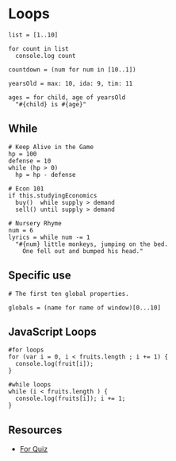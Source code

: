 # Loops

```
list = [1..10]

for count in list
  console.log count

countdown = (num for num in [10..1])

yearsOld = max: 10, ida: 9, tim: 11

ages = for child, age of yearsOld
  "#{child} is #{age}"
```

## While

```
# Keep Alive in the Game
hp = 100
defense = 10
while (hp > 0)
  hp = hp - defense

# Econ 101
if this.studyingEconomics
  buy()  while supply > demand
  sell() until supply > demand

# Nursery Rhyme
num = 6
lyrics = while num -= 1
  "#{num} little monkeys, jumping on the bed.
    One fell out and bumped his head."
```

## Specific use

```
# The first ten global properties.

globals = (name for name of window)[0...10]
```

## JavaScript Loops

```
#for loops
for (var i = 0, i < fruits.length ; i += 1) {
  console.log(fruit[i]);
}

#while loops
while (i < fruits.length ) {
  console.log(fruits[i]); i += 1;
}
```

## Resources

- [For Quiz](https://gist.github.com/harryworld/96db1a608cf84be2eb85)